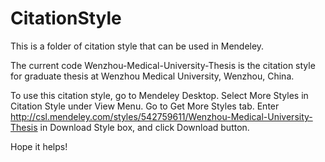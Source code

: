 # CitationStyle

This is a folder of citation style that can be used in Mendeley. 

The current code Wenzhou-Medical-University-Thesis is the citation style for graduate thesis at Wenzhou Medical University, Wenzhou, China. 

To use this citation style, go to Mendeley Desktop. Select More Styles in Citation Style under View Menu. Go to Get More Styles tab. Enter http://csl.mendeley.com/styles/542759611/Wenzhou-Medical-University-Thesis in Download Style box, and click Download button. 

Hope it helps! 
